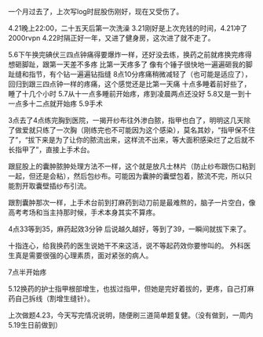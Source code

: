 一个月过去了，上次写log时屁股伤刚好，现在又受伤了。

4.21晚上22:00，二十五天后第一次洗澡
3.21刚好是上次充钱的时间，4.21冲了2000rvpn
4.22时隔正好一年，又进了健身房，这次进了就不走了。

5.6下午换完碘伏三四点钟痛得要爆炸一样，还好没去练，换药之前就疼换完疼得想砸脚趾，跟第一天差不多疼
比第一天疼多了
像有个锤子很快地一遍遍砸我的脚趾缝和指节，有个钻一遍遍钻指缝
8点10分疼痛稍微减轻了（也可能是适应了），回归到跟三四点钟一样的疼痛，这个感觉还是比第一天痛
十点多睡着前好些了，睡了十几个小时
5.7从十一点多睡前开始疼，疼到凌晨两点还没好
5.8又是一到十一点多十二点就开始疼
5.9手术

3点去了4点练完胸到医院，一揭开纱布往外渗白脓，指甲也白了，明明这几天除了做爱就只练了一次胸（刚练完也不可能因为这个感染），莫名其妙，“指甲保不住了”，“拔下来是为了让你的脓流出来，这样流不出来，等大面积感染烂了之后就不长指甲了”，直接上手术台。

跟屁股上的囊肿脓肿处理方法不一样，这个就是放凡士林片（防止纱布跟伤口粘到一起，但还是会粘），然后包纱布。可能因为囊肿的囊壁包着，脓流不完，所以只能割开取囊壁插纱布引流。

跟割囊肿那次一样，上手术台前到打麻药到动刀前是最难熬的，脑子一片空白，像高考考场和当主持那时候，手术本身其实不算疼。

4点33等到35，麻药起效3分钟
后说越久越好，等到了39，一瞬间就拔下来了。

十指连心，给我换药的医生说她干不来这活，说不等起药效你要惨叫的。
外科医生真是需要很强的心理素质，面对紧张的病人。

7点半开始疼

5.12换药的护士指甲根部增生，也拔过指甲，但她是完好着拔的，更疼，自己打麻药自己拆线（割增生缝针）。

上次做题4.23，今天写完情况说明，随便刷三道简单题复健。（没有做到，一周内5.19生日前做到）